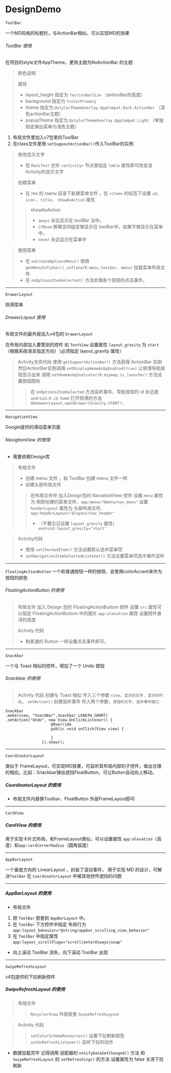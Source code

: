 # DesignDemo

`ToolBar`

一个MD风格的标题栏，与ActionBar相似，可以实现MD的效果
###### ToolBar 使用

在项目的style文件AppTheme，更改主题为NoActionBar 的主题
>颜色说明

>属性
>* layout_height 指定为 `?actionBarSize` （antionBar的高度）
>* background 指定为 `?colorPrimary`
>* theme 指定为 `@style/ThemeOverlay.AppCompat.Dark.ActionBar` （深色actionBar主题）
>* popupTheme 指定为 `@style/ThemeOverlay.AppCompat.Light` （单独指定弹出菜单为浅色主题）

1. 布局文件里加入v7包里的ToolBar
1. 在class文件里用 `setSuppoutActionBar()`传入ToolBar的实例
>修改显示文字
>* 在 `Manifest` 文件 `<activity>` 节点里指定 `lable` 属性即可改变该Activity的显示文字

>创建菜单
>* 在 res 的 menu 目录下新建菜单文件 ，在 `<item>` 的标签下设置 `id`、`icon` 、`title`、
`showAsAction` 属性
>>showAsAction
>>* `aways` 永远显示在 toolBar 当中。
>>* `ifRoom` 屏幕空间组足够显示在 toolBar中，如果不够显示在菜单中。
>>* `never` 永远显示在菜单中

>使用菜单
>* 在 `onCreateOptionsMenu()` 使用 `getMenuInflater().inflate(R.menu.toolbar, menu)`
加载菜单布局文件
>* 在 `onOptionsItemSelected()` 方法处理各个按钮的点击事件。

---
`DrawerLayout`

侧滑菜单
###### DrawerLayout 使用
布局文件的最外层加入v4包的 `DrawerLayout`

在布局内部加入要策划的控件 如 `TextView` 设置属性 `layout_gravity` 为
`start` （根据系统语言指定方向）（必须指定 layout_gravity 属性）
>Activity文件代码
使用 `getSupportActionBar()` 方法获得 ActionBar 实例
然后ActionBar实例调用 `setDisplayHomeAsUpEnabled(true)` 让侧滑导航按钮显示出来
调用 `setHomeAsUpIndicator(R.mipmap.ic_launcher)` 方法设置按钮图标
>>在 `onOptionsItemSelected` 方法监听事件，导航按钮的 id 永远是 `android.R.id.home`
   打开侧滑的方法 `mDeaweerLayout.openDrawer(Gravity.START);`
   ---
`NavigationView`

Google提供的滑动菜单页面
###### NavigtionView 的使用
* 需要依赖Design库
>布局文件
>* 创建 menu 文件 ，和 ToolBar 创建 menu 文件一样
>* 创建头部布局文件
>> 在布局文件中 加入Design包的 NaviationView 控件
>> 设置 `menu` 属性为 刚刚创建的菜单文件，`app:menu="@menu/nav_menu"`
>> 设置 `headerLayout` 属性为 头部布局文件, `app:headerLayout="@layout/nav_header"`
>> * （不要忘记设置 `layout_gravity` 属性）` android:layout_gravity="start"`

>Activity代码
>* 使用 `setCheckedItem()` 方法设置默认选中菜单项
>* `setNavigationItemSelectedListener()`  方法设置菜单项选中事件监听
---
`FloatingActionButton`
一个和普通按钮一样的按钮，会使用colorAccent来作为按钮的颜色
###### FloatingActionButton 的使用
>布局文件 
> 加入 Design 包的 FloatingActionButtom 控件
> 设置 `src` 属性可以指定 FloatingActionButtom 中的图片
> `app:elevation` 属性 设置控件悬浮的高度

>Activity 代码
>* 和普通的 Button 一样设置点击事件即可。
---
`Snackbar`

一个与 Toast 相似的控件，增加了一个 Undo 按钮
###### Snackbar 的使用
>Activity 代码
>创建与 Toast 相似 传入三个参数 `view`、`显示的文字`、`显示的时长`。
>`setAction()` 创建监听事件 传入两个参数，`按钮的文字`、`监听事件接口`

``` stylus 
Snackbar
.make(view, "SnackBar",Snackbar.LENGTH_SHORT)
.setAction("Undo", new View.OnClickListener() {
                    @Override
                    public void onClick(View view) {
                    
                    }
                }).show();
```

---
`CoordinatorLayout`

类似于 FrameLayout，可实现MD效果，可监听其布局内部的子控件，做出合理的相应。比如：Snackbar弹出遮挡FloatButton，可让Button自动向上移动。

##### CoordinatorLayout 的使用

* 布局文件内替换Toolbar、FloatButton 外层FrameLayout即可

---
`CardView`
##### CardView 的使用
用于实现卡片式布局，和FrameLayout类似，可以设置属性 `app:elevation`（高度）和`app:cardCornerRadius`（圆角弧度）

---
`AppBarLayout`

一个垂直方向的 LinearLayout ，封装了滚动事件， 用于实现 MD 的设计，可解决`ToolBar` 在 `CoordinatorLayout` 中被其他控件遮挡的问题 

---
##### AppBarLayout 的使用
* 布局文件
1. 把 `ToolBar` 嵌套到 `AppBarLayout` 中。
2. 在 `ToolBar` 下方控件中指定 布局行为 `app:layout_behavior="@string/appbar_scrolling_view_behavior"` 
3. 在 `ToolBar` 中指定属性 `app:layout_scrollFlags="scroll|enterAlways|snap"`

* 向上滚动 ToolBar 消失，向下滚动 ToolBar 出现

---
`SwipeRefreshLayout`

v4包提供的下拉刷新控件

##### SwipeRefreshLayout 的使用

>布局文件
>> `RecyclerView` 外层嵌套 `SwipeRefreshLayout` 

>Activity 代码
>> `setColorSchemeResources()` 设置下拉刷新颜色
>> `setOnRefreshListener()` 监听下拉的动作

* 数据加载完毕 记得调用 适配器的 `notifyDataSetChanged()` 方法 和 `SwipeRefreshLayout`  的 `setRefreshing()` 的方法 设置属性为 false 关闭下拉刷新